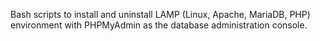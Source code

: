 Bash scripts to install and uninstall LAMP (Linux, Apache, MariaDB, PHP) environment with PHPMyAdmin as the database administration console.
